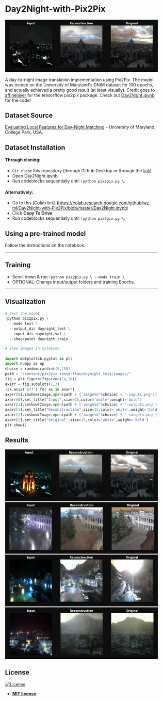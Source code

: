 # Day2Night-with-Pix2Pix
![](https://github.com/wz-ml/Day2Night-with-Pix2Pix/blob/master/viz.png?raw=true)

A day-to-night image translation implementation using Pix2Pix. The model was trained on the University of Maryland's DNIM dataset for 100 epochs, and actually achieved a pretty good result (at least visually). Credit goes to [affinelayer](https://github.com/affinelayer/pix2pix-tensorflow) for the tensorflow pix2pix package.
Check out [Day2Night.ipynb](https://github.com/wz-ml/Day2Night-with-Pix2Pix/blob/master/Day2Night.ipynb) for the code!

## Dataset Source
[Evaluating Local Features for Day-Night Matching](http://users.umiacs.umd.edu/~hzhou/dnim.html) - University of Maryland, College Park, USA.


## Dataset Installation
#### Through cloning:
- `Git clone` this repository (through Github Desktop or through the [link](https://github.com/wz-ml/Day2Night-with-Pix2Pix.git)).
- Open Day2Night.ipynb
- Run codeblocks sequentially until `!python pix2pix.py \`.
#### Alternatively:
- Go to this [Colab link] (https://colab.research.google.com/github/wz-ml/Day2Night-with-Pix2Pix/blob/master/Day2Night.ipynb)
- Click <b>Copy To Drive</b>
- Run codeblocks sequentially until `!python pix2pix.py \`.


## Using a pre-trained model
Follow the instructions on the notebook.

---

## Training
- Scroll down & run `!python pix2pix.py \ --mode train \`
- OPTIONAL: Change input/output folders and training Epochs.

---

## Visualization
```python
# test the model
!python pix2pix.py \
  --mode test \
  --output_dir daynight_test \
  --input_dir daynight/val \
  --checkpoint daynight_train
  ```
```python
# show images in notebook

import matplotlib.pyplot as plt
import numpy as np
choice = random.randint(0,150)
path = "/content/pix2pix-tensorflow/daynight_test/images/"
fig = plt.figure(figsize=(14,18))
axarr = fig.subplots(1,3)
[ax.axis('off') for ax in axarr]
axarr[0].imshow(Image.open(path + ('image%d'%choice) + '-inputs.png'))
axarr[0].set_title("Input",size=15,color='white',weight='bold')
axarr[1].imshow(Image.open(path + ('image%d'%choice) + '-outputs.png'))
axarr[1].set_title("Reconstruction",size=15,color='white',weight='bold')
axarr[2].imshow(Image.open(path + ('image%d'%choice) + '-targets.png'))
axarr[2].set_title("Original",size=15,color='white',weight='bold')
plt.show()
```


## Results
<div class = ".bg-gray-dark">
<img alt="Qries" src="https://github.com/wz-ml/Day2Night-with-Pix2Pix/blob/master/Capture1.png?raw=true">
<img alt="Qries" src="https://github.com/wz-ml/Day2Night-with-Pix2Pix/blob/master/Capture2.png?raw=true">
<img alt="Qries" src="https://github.com/wz-ml/Day2Night-with-Pix2Pix/blob/master/Capture3.png?raw=true">
<img alt="Qries" src="https://github.com/wz-ml/Day2Night-with-Pix2Pix/blob/master/Capture4.png?raw=true">
</div>
                               
                               
## License
[![License](http://img.shields.io/:license-mit-blue.svg?style=flat-square)](http://badges.mit-license.org)
- **[MIT license](http://opensource.org/licenses/mit-license.php)**
